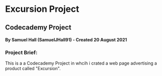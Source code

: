 # Excursion Project
## Codecademy Project
#### By Samuel Hall (SamuelJHall91) - Created 20 August 2021
### Project Brief:
This is a a Codecademy Project in whcih i crated a web page advertising a product called "Excursion".